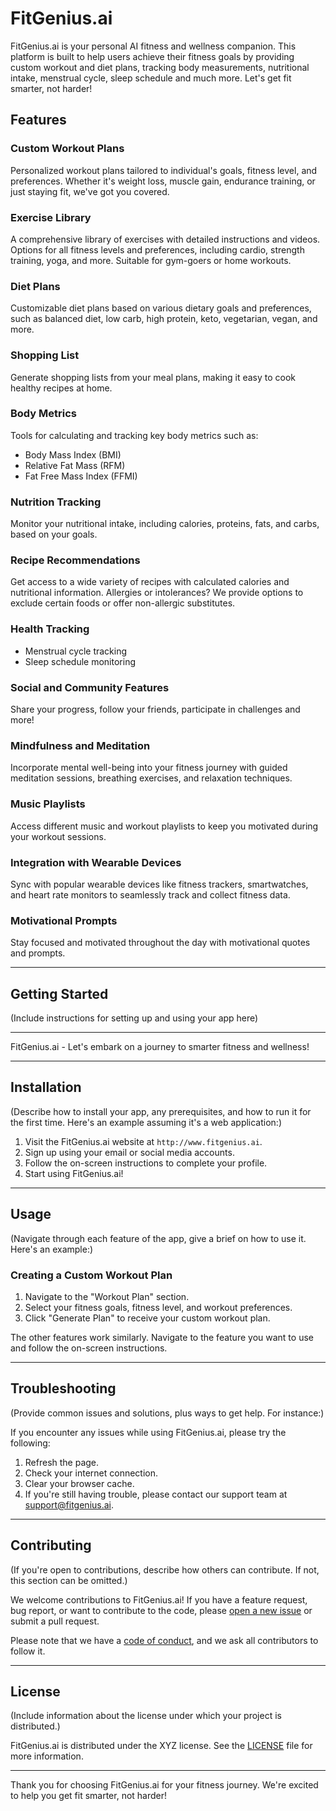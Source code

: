 # FitGenius.ai

FitGenius.ai is your personal AI fitness and wellness companion. This platform is built to help users achieve their fitness goals by providing custom workout and diet plans, tracking body measurements, nutritional intake, menstrual cycle, sleep schedule and much more. Let's get fit smarter, not harder!

## Features

### Custom Workout Plans

Personalized workout plans tailored to individual's goals, fitness level, and preferences. Whether it's weight loss, muscle gain, endurance training, or just staying fit, we've got you covered.

### Exercise Library

A comprehensive library of exercises with detailed instructions and videos. Options for all fitness levels and preferences, including cardio, strength training, yoga, and more. Suitable for gym-goers or home workouts.

### Diet Plans

Customizable diet plans based on various dietary goals and preferences, such as balanced diet, low carb, high protein, keto, vegetarian, vegan, and more.

### Shopping List

Generate shopping lists from your meal plans, making it easy to cook healthy recipes at home.

### Body Metrics

Tools for calculating and tracking key body metrics such as:

- Body Mass Index (BMI)
- Relative Fat Mass (RFM)
- Fat Free Mass Index (FFMI)

### Nutrition Tracking

Monitor your nutritional intake, including calories, proteins, fats, and carbs, based on your goals.

### Recipe Recommendations

Get access to a wide variety of recipes with calculated calories and nutritional information. Allergies or intolerances? We provide options to exclude certain foods or offer non-allergic substitutes.

### Health Tracking

- Menstrual cycle tracking
- Sleep schedule monitoring

### Social and Community Features

Share your progress, follow your friends, participate in challenges and more!

### Mindfulness and Meditation

Incorporate mental well-being into your fitness journey with guided meditation sessions, breathing exercises, and relaxation techniques.

### Music Playlists

Access different music and workout playlists to keep you motivated during your workout sessions.

### Integration with Wearable Devices

Sync with popular wearable devices like fitness trackers, smartwatches, and heart rate monitors to seamlessly track and collect fitness data.

### Motivational Prompts

Stay focused and motivated throughout the day with motivational quotes and prompts.

---

## Getting Started

(Include instructions for setting up and using your app here)

---

FitGenius.ai - Let's embark on a journey to smarter fitness and wellness!

---

## Installation

(Describe how to install your app, any prerequisites, and how to run it for the first time. Here's an example assuming it's a web application:)

1. Visit the FitGenius.ai website at `http://www.fitgenius.ai`.
2. Sign up using your email or social media accounts.
3. Follow the on-screen instructions to complete your profile.
4. Start using FitGenius.ai!

---

## Usage

(Navigate through each feature of the app, give a brief on how to use it. Here's an example:)

### Creating a Custom Workout Plan

1. Navigate to the "Workout Plan" section.
2. Select your fitness goals, fitness level, and workout preferences.
3. Click "Generate Plan" to receive your custom workout plan.

The other features work similarly. Navigate to the feature you want to use and follow the on-screen instructions.

---

## Troubleshooting

(Provide common issues and solutions, plus ways to get help. For instance:)

If you encounter any issues while using FitGenius.ai, please try the following:

1. Refresh the page.
2. Check your internet connection.
3. Clear your browser cache.
4. If you're still having trouble, please contact our support team at support@fitgenius.ai.

---

## Contributing

(If you're open to contributions, describe how others can contribute. If not, this section can be omitted.)

We welcome contributions to FitGenius.ai! If you have a feature request, bug report, or want to contribute to the code, please [open a new issue](http://github.com/yourusername/fitgenius.ai/issues) or submit a pull request.

Please note that we have a [code of conduct](CODE_OF_CONDUCT.md), and we ask all contributors to follow it.

---

## License

(Include information about the license under which your project is distributed.)

FitGenius.ai is distributed under the XYZ license. See the [LICENSE](LICENSE.md) file for more information.

---

Thank you for choosing FitGenius.ai for your fitness journey. We're excited to help you get fit smarter, not harder!
